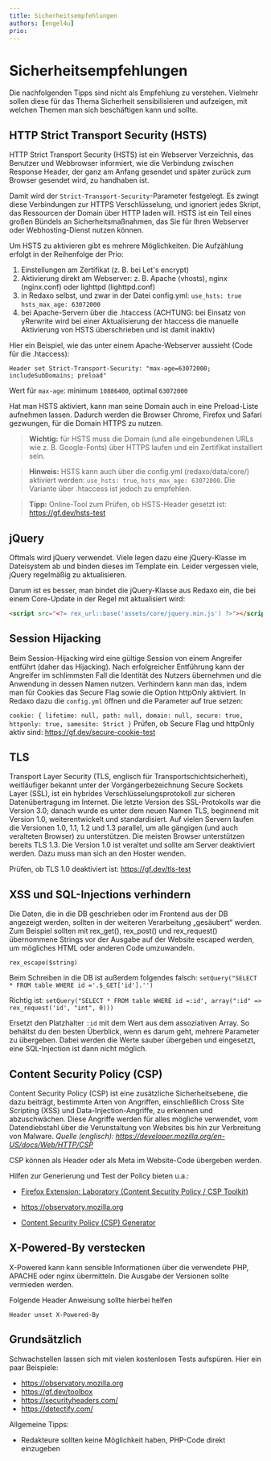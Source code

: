 ```yaml
---
title: Sicherheitsempfehlungen
authors: [engel4u]
prio:
---
```


# Sicherheitsempfehlungen

Die nachfolgenden Tipps sind nicht als Empfehlung zu verstehen. Vielmehr sollen diese für das Thema Sicherheit sensibilisieren und aufzeigen, mit welchen Themen man sich beschäftigen kann und sollte. 

## HTTP Strict Transport Security (HSTS)

HTTP Strict Transport Security (HSTS) ist ein Webserver Verzeichnis, das Benutzer und Webbrowser informiert, wie die Verbindung zwischen Response Header, der ganz am Anfang gesendet und später zurück zum Browser gesendet wird, zu handhaben ist.

Damit wird der `Strict-Transport-Security`-Parameter festgelegt. Es zwingt diese Verbindungen zur HTTPS Verschlüsselung, und ignoriert jedes Skript, das Ressourcen der Domain über HTTP laden will. HSTS ist ein Teil eines großen Bündels an Sicherheitsmaßnahmen, das Sie für Ihren Webserver oder Webhosting-Dienst nutzen können.

Um HSTS zu aktivieren gibt es mehrere Möglichkeiten. Die Aufzählung erfolgt in der Reihenfolge der Prio: 
1. Einstellungen am Zertifikat (z. B. bei Let's encrypt)
2. Aktivierung direkt am Webserver: z. B. Apache (vhosts), nginx (nginx.conf) oder lighttpd (lighttpd.conf)
3. in Redaxo selbst, und zwar in der Datei config.yml: 
`use_hsts: true`
`hsts_max_age: 63072000`
4. bei Apache-Servern über die .htaccess (ACHTUNG: bei Einsatz von yRerwrite wird bei einer Aktualisierung der htaccess die manuelle Aktivierung von HSTS überschrieben und ist damit inaktiv)

Hier ein Beispiel, wie das unter einem Apache-Webserver aussieht (Code für die .htaccess):

```text
Header set Strict-Transport-Security: "max-age=63072000; includeSubDomains; preload"
```

Wert für `max-age`: minimum `10886400`, optimal `63072000`

Hat man HSTS aktiviert, kann man seine Domain auch in eine Preload-Liste aufnehmen lassen. Dadurch werden die Browser Chrome, Firefox und Safari gezwungen, für die  Domain HTTPS zu nutzen.

> **Wichtig:** für HSTS muss die Domain (und alle eingebundenen URLs wie z. B. Google-Fonts) über HTTPS laufen und ein Zertifikat installiert sein.

> **Hinweis:** HSTS kann auch über die config.yml (redaxo/data/core/) aktiviert werden: `use_hsts: true`, `hsts_max_age: 63072000`. Die Variante über .htaccess ist jedoch zu empfehlen.

> **Tipp:** Online-Tool zum Prüfen, ob HSTS-Header gesetzt ist: https://gf.dev/hsts-test 

## jQuery

Oftmals wird jQuery verwendet. Viele legen dazu eine jQuery-Klasse im Dateisystem ab und binden dieses im Template ein. Leider vergessen viele, jQuery regelmäßig zu aktualisieren.

Darum ist es besser, man bindet die jQuery-Klasse aus Redaxo ein, die bei einem Core-Update in der Regel mit aktualisiert wird:

```html
<script src="<?= rex_url::base('assets/core/jquery.min.js') ?>"></script>
```

## Session Hijacking

Beim Session-Hijacking wird eine gültige Session von einem Angreifer entführt (daher das Hijacking). Nach erfolgreicher Entführung kann der Angreifer im schlimmsten Fall die Identität des Nutzers übernehmen und die Anwendung in dessen Namen nutzen. 
Verhindern kann man das, indem man für Cookies das Secure Flag sowie die Option httpOnly aktiviert. In Redaxo dazu die `config.yml` öffnen und die Parameter auf true setzen:

`cookie: { lifetime: null, path: null, domain: null, secure: true, httponly: true, samesite: Strict }`
Prüfen, ob Secure Flag und httpOnly aktiv sind: https://gf.dev/secure-cookie-test

## TLS
Transport Layer Security (TLS, englisch für Transportschichtsicherheit), weitläufiger bekannt unter der Vorgängerbezeichnung Secure Sockets Layer (SSL), ist ein hybrides Verschlüsselungsprotokoll zur sicheren Datenübertragung im Internet. Die letzte Version des SSL-Protokolls war die Version 3.0; danach wurde es unter dem neuen Namen TLS, beginnend mit Version 1.0, weiterentwickelt und standardisiert. Auf vielen Servern laufen die Versionen 1.0, 1.1, 1.2 und 1.3 parallel, um alle gängigen (und auch veralteten Browser) zu unterstützen. 
Die meisten Browser unterstützen bereits TLS 1.3. Die Version 1.0 ist veraltet und sollte am Server deaktiviert werden. Dazu muss man sich an den Hoster wenden. 

Prüfen, ob TLS 1.0 deaktiviert ist: https://gf.dev/tls-test 

## XSS und SQL-Injections verhindern

Die Daten, die in die DB geschrieben oder im Frontend aus der DB angezeigt werden, sollten in der weiteren Verarbeitung „gesäubert“ werden. Zum Beispiel sollten mit rex_get(), rex_post() und rex_request() übernommene Strings vor der Ausgabe auf der Website escaped werden, um mögliches HTML oder anderen Code umzuwandeln.

`rex_escape($string)`

Beim Schreiben in die DB ist außerdem folgendes falsch: `setQuery("SELECT * FROM table WHERE id ='.$_GET['id'].'')`

Richtig ist: `setQuery("SELECT * FROM table WHERE id =:id', array(":id" => rex_request('id', "int", 0)))`

Ersetzt den Platzhalter `:id` mit dem Wert aus dem assoziativen Array. So behältst du den besten Überblick, wenn es darum geht, mehrere Parameter zu übergeben. Dabei werden die Werte sauber übergeben und eingesetzt, eine SQL-Injection ist dann nicht möglich.

## Content Security Policy (CSP) 

Content Security Policy (CSP) ist eine zusätzliche Sicherheitsebene, die dazu beiträgt, bestimmte Arten von Angriffen, einschließlich Cross Site Scripting (XSS) und Data-Injection-Angriffe, zu erkennen und abzuschwächen. Diese Angriffe werden für alles mögliche verwendet, vom Datendiebstahl über die Verunstaltung von Websites bis hin zur Verbreitung von Malware.
<i>Quelle (englisch): https://developer.mozilla.org/en-US/docs/Web/HTTP/CSP</i>

CSP können als Header oder als Meta im Website-Code übergeben werden. 

Hilfen zur Generierung und Test der Policy bieten u.a.:

- [Firefox Extension: Laboratory (Content Security Policy / CSP Toolkit)](https://addons.mozilla.org/de/firefox/addon/laboratory-by-mozilla/)

- https://observatory.mozilla.org

- [Content Security Policy (CSP) Generator](https://csper.io/generator)


## X-Powered-By verstecken

X-Powered kann kann sensible Informationen über die verwendete PHP, APACHE oder nginx übermitteln. Die Ausgabe der Versionen sollte vermieden werden. 

Folgende Header Anweisung sollte hierbei helfen

`Header unset X-Powered-By`



## Grundsätzlich

Schwachstellen lassen sich mit vielen kostenlosen Tests aufspüren. Hier ein paar Beispiele:

- https://observatory.mozilla.org
- https://gf.dev/toolbox
- https://securityheaders.com/
- https://detectify.com/

Allgemeine Tipps:
* Redakteure sollten keine Möglichkeit haben, PHP-Code direkt einzugeben
